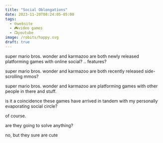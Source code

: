 ```yaml
---
title: "Social Oblongations"
date: 2023-11-20T08:24:05-05:00
tags:
  - 🌐website
  - 🎮video games
  - 📺youtube
image: /robits/happy.svg
draft: true
---
```


super mario bros. wonder and karmazoo are both newly released platforming games with online social? .. features? 

super mario bros. wonder and karmazoo are both recently released side-scrolling mmos?

super mario bros. wonder and karmazoo are platforming games with other people in there and stuff.

is it a coincidence these games have arrived in tandem with my personally evaporating social circle?

of course.

are they going to solve anything? 

no, but they sure are cute